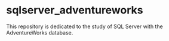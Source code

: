 # sqlserver_adventureworks
This repository is dedicated to the study of SQL Server with the AdventureWorks database.
